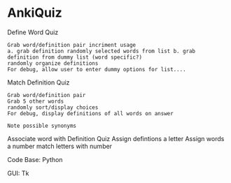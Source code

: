 # AnkiQuiz
Define Word Quiz

    Grab word/definition pair incriment usage
    a. grab definition randomly selected words from list b. grab definition from dummy list (word specific?)
    randomly organize definitions
    For debug, allow user to enter dummy options for list....

Match Definition Quiz

    Grab word/definition pair
    Grab 5 other words
    randomly sort/display choices
    For debug, display definitions of all words on answer

    Note possible synonyms

Associate word with Definition Quiz Assign defintions a letter Assign words a number match letters with number

Code Base:
Python

GUI:
Tk
